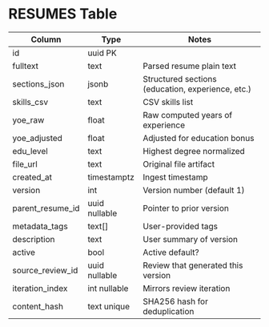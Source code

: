 # RESUMES Table

| Column | Type | Notes |
|--------|------|-------|
| id | uuid PK | |
| fulltext | text | Parsed resume plain text |
| sections_json | jsonb | Structured sections (education, experience, etc.) |
| skills_csv | text | CSV skills list |
| yoe_raw | float | Raw computed years of experience |
| yoe_adjusted | float | Adjusted for education bonus |
| edu_level | text | Highest degree normalized |
| file_url | text | Original file artifact |
| created_at | timestamptz | Ingest timestamp |
| version | int | Version number (default 1) |
| parent_resume_id | uuid nullable | Pointer to prior version |
| metadata_tags | text[] | User-provided tags |
| description | text | User summary of version |
| active | bool | Active default? |
| source_review_id | uuid nullable | Review that generated this version |
| iteration_index | int nullable | Mirrors review iteration |
| content_hash | text unique | SHA256 hash for deduplication |
